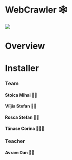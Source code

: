 # WebCrawler 🕸️
![](https://img.shields.io/badge/Code-Java-informational?style=flat&logo=Java&logoColor=white&color=2bbc8a)
# Overview

# Installer

### Team
#### Stoica Mihai 👨‍🎓
#### Vlîjia Stefan 👨‍🎓
#### Rosca Stefan 👨‍🎓
#### Tănase Corina 👩🏼‍🎓

### Teacher
#### Avram Dan 👨‍🏫
